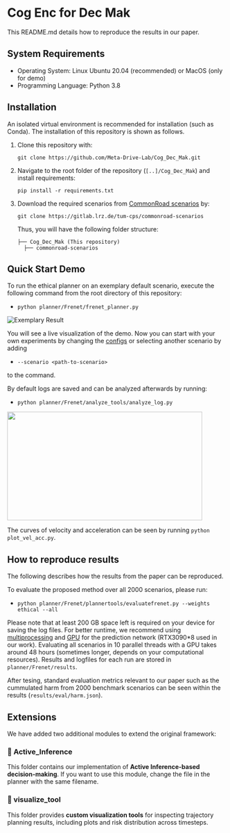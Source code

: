 
# Cog Enc for Dec Mak

This README.md details how to reproduce the results in our paper.

## System Requirements
* Operating System: Linux Ubuntu 20.04 (recommended) or MacOS (only for demo)
* Programming Language: Python 3.8

## Installation

An isolated virtual environment is recommended for installation (such as Conda). The installation of this repository is shown as follows.

1. Clone this repository with:

    `git clone https://github.com/Meta-Drive-Lab/Cog_Dec_Mak.git`

2. Navigate to the root folder of the repository (`[..]/Cog_Dec_Mak`) and install requirements:

    `pip install -r requirements.txt`

3. Download the required scenarios from [CommonRoad scenarios](https://gitlab.lrz.de/tum-cps/commonroad-scenarios) by:

    `git clone https://gitlab.lrz.de/tum-cps/commonroad-scenarios`

    Thus, you will have the following folder structure:

    ```
    ├── Cog_Dec_Mak (This repository)
      ├── commonroad-scenarios
    ```
    

## Quick Start Demo

To run the ethical planner on an exemplary default scenario, execute the following command from the root directory of this repository:
    
* `python planner/Frenet/frenet_planner.py`

![Exemplary Result](readme/demo.gif)

You will see a live visualization of the demo.
Now you can start with your own experiments by changing the [configs](/planner/Frenet/configs/README.md) or selecting another scenario by adding

* `--scenario <path-to-scenario>`

to the command.

By default logs are saved and can be analyzed afterwards by running:

* `python planner/Frenet/analyze_tools/analyze_log.py`


[<img src="./readme/analysis.jpg" width="450" height="250">](/readme/analysis.jpg)

The curves of velocity and acceleration can be seen by running `python plot_vel_acc.py`.



## How to reproduce results

The following describes how the results from the paper can be reproduced. 

To evaluate the proposed method over all 2000 scenarios, please run:

* `python planner/Frenet/plannertools/evaluatefrenet.py --weights ethical --all`

Please note that at least 200 GB space left is required on your device for saving the log files. For better runtime, we recommend using [multiprocessing](/planner/Frenet/plannertools/evaluatefrenet.py#L46) and [GPU](planner/Frenet/configs/prediction.json#L4) for the prediction network (RTX3090*8 used in our work). Evaluating all scenarios in 10 parallel threads with a GPU takes around 48 hours (sometimes longer, depends on your computational resources). Results and logfiles for each run are stored in `planner/Frenet/results`.

After tesing, standard evaluation metrics relevant to our paper such as the cummulated harm from 2000 benchmark scenarios can be seen within the results (`results/eval/harm.json`). 

## Extensions

We have added two additional modules to extend the original framework:

### 🔁 Active_Inference

This folder contains our implementation of **Active Inference-based decision-making**. If you want to use this module, change the file in the planner with the same filename.

### 🧭 visualize_tool

This folder provides **custom visualization tools** for inspecting trajectory planning results, including plots and risk distribution across timesteps. 
